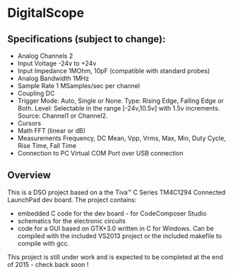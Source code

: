 # DigitalScope

Specifications (subject to change):
-----------------------------------

* Analog Channels	2
* Input Voltage		-24v to +24v
* Input Impedance	1MOhm, 10pF (compatible with standard probes)
* Analog Bandwidth	1MHz
* Sample Rate		1 MSamples/sec per channel
* Coupling			DC
* Trigger			Mode: Auto, Single or None.
					Type: Rising Edge, Falling Edge or Both.
					Level: Selectable in the range [-24v,10.5v] with 1.5v increments.
					Source: Channel1 or Channel2.
* Cursors
* Math				FFT (linear or dB)
* Measurements		Frequency, DC Mean, Vpp, Vrms, Max, Min, Duty Cycle, Rise Time, Fall Time
* Connection to PC	Virtual COM Port over USB connection

Overview
--------
This is a DSO project based on a the Tiva™ C Series TM4C1294 Connected LaunchPad dev board.
The project contains:
* embedded C code for the dev board - for CodeComposer Studio
* schematics for the electronic circuits
* code for a GUI based on GTK+3.0 written in C for Windows. Can be compiled with the included VS2013 project or the included makefile to compile with gcc.

This project is still under work and is expected to be completed at the end of 2015 - check back soon !